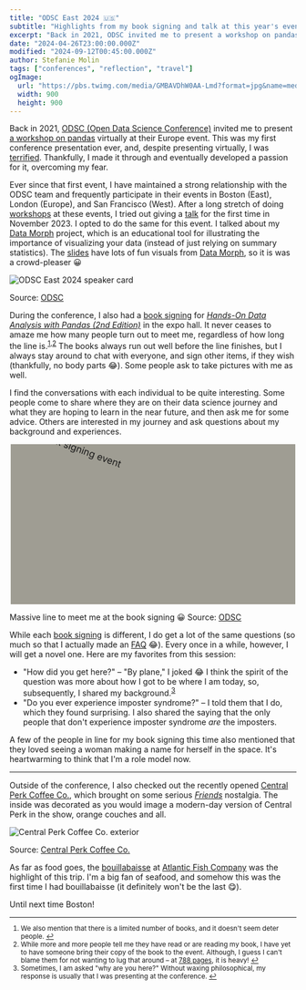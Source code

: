 ```yaml
---
title: "ODSC East 2024 🇺🇸"
subtitle: "Highlights from my book signing and talk at this year's event in Boston."
excerpt: "Back in 2021, ODSC invited me to present a workshop on pandas virtually at their Europe event. This was my first conference presentation ever, and despite presenting virtually, I was terrified. Thankfully, I made it through and eventually developed a passion for it, overcoming my fear. At this event, I delivered a talk and had a book signing."
date: "2024-04-26T23:00:00.000Z"
modified: "2024-09-12T00:45:00.000Z"
author: Stefanie Molin
tags: ["conferences", "reflection", "travel"]
ogImage:
  url: "https://pbs.twimg.com/media/GMBAVDhW0AA-Lmd?format=jpg&name=medium"
  width: 900
  height: 900
---
```


Back in 2021, [ODSC (Open Data Science Conference)](https://odsc.com/) invited me to present [a workshop on pandas](/workshops/pandas-workshop/) virtually at their Europe event. This was my first conference presentation ever, and, despite presenting virtually, I was [terrified](/events/conferences/#origin-story). Thankfully, I made it through and eventually developed a passion for it, overcoming my fear.

Ever since that first event, I have maintained a strong relationship with the ODSC team and frequently participate in their events in Boston (East), London (Europe), and San Francisco (West). After a long stretch of doing [workshops](/workshops/) at these events, I tried out giving a [talk](/talks/) for the first time in November 2023. I opted to do the same for this event. I talked about my [Data Morph](/data-morph/) project, which is an educational tool for illustrating the importance of visualizing your data (instead of just relying on summary statistics). The [slides](/data-morph-talk/) have lots of fun visuals from [Data Morph](/data-morph/), so it is was a crowd-pleaser 😀

<img
  style="max-height: 400px;"
  alt="ODSC East 2024 speaker card"
  src="https://pbs.twimg.com/media/GMBAVDhW0AA-Lmd?format=jpg&name=medium">

<figcaption>

Source: [ODSC](https://twitter.com/StefanieMolin/status/1782379071403389231)

</figcaption>

During the conference, I also had a [book signing](/events/book-signings/) for [*Hands-On Data Analysis with Pandas (2nd Edition)*](/books/Hands-On-Data-Analysis-with-Pandas-2nd-edition/) in the expo hall. It never ceases to amaze me how many people turn out to meet me, regardless of how long the line is.<sup><a id="footnote-1" href="#footnotes">1</a>,<a id="footnote-2" href="#footnotes">2</a></sup> The books always run out well before the line finishes, but I always stay around to chat with everyone, and sign other items, if they wish (thankfully, no body parts 😂). Some people ask to take pictures with me as well.

I find the conversations with each individual to be quite interesting. Some people come to share where they are on their data science journey and what they are hoping to learn in the near future, and then ask me for some advice. Others are interested in my journey and ask questions about my background and experiences.

<div style="max-width: 500px; aspect-ratio: 16 / 9; overflow: hidden; margin: auto; background-color: #9F9D93;">
  <img
    alt="line for my book signing event"
    src="https://pbs.twimg.com/media/GL89tgRXYAAhktJ?format=jpg&name=large"
    style="transform: rotate(20deg) scale(1.2) translate(-15%, -23%);">
</div>

<figcaption>

Massive line to meet me at the book signing 😀 Source: [ODSC](https://twitter.com/_odsc/status/1783211832108363986)

</figcaption>

While each [book signing](/events/book-signings/) is different, I do get a lot of the same questions (so much so that I actually made an [FAQ](/books/Hands-On-Data-Analysis-with-Pandas-2nd-edition/#faq) 😂). Every once in a while, however, I will get a novel one. Here are my favorites from this session:

- "How did you get here?" &ndash; "By plane," I joked 😂 I think the spirit of the question was more about how I got to be where I am today, so, subsequently, I shared my background.<sup id="footnote-3"><a href="#footnotes">3</a></sup>
- "Do you ever experience imposter syndrome?" &ndash; I told them that I do, which they found surprising. I also shared the saying that the only people that don't experience imposter syndrome *are* the imposters.

A few of the people in line for my book signing this time also mentioned that they loved seeing a woman making a name for herself in the space. It's heartwarming to think that I'm a role model now.

---

Outside of the conference, I also checked out the recently opened [Central Perk Coffee Co.](https://centralperk.com/pages/boston-store-location), which brought on some serious [*Friends*](https://en.wikipedia.org/wiki/Friends) nostalgia. The inside was decorated as you would image a modern-day version of Central Perk in the show, orange couches and all.

![Central Perk Coffee Co. exterior](https://cdn.shopify.com/s/files/1/0565/9738/1173/files/photo1_exterior.jpg)

<figcaption>

Source: [Central Perk Coffee Co.](https://centralperk.com/pages/boston-store-location)

</figcaption>

As far as food goes, the [bouillabaisse](https://familystylefood.com/julia-childs-bouillabaisse-recipe/) at [Atlantic Fish Company](https://maps.app.goo.gl/E19NSmoGVECfrS3h6) was the highlight of this trip. I'm a big fan of seafood, and somehow this was the first time I had bouillabaisse (it definitely won't be the last 😋).

Until next time Boston!


<small class="leading-snug" id="footnotes">
<hr class="w-1/2" />

1. We also mention that there is a limited number of books, and it doesn't seem deter people. <a href="#footnote-1">↩</a>
2. While more and more people tell me they have read or are reading my book, I have yet to have someone bring their copy of the book to the event. Although, I guess I can't blame them for not wanting to lug that around &ndash; at [788 pages](/books/Hands-On-Data-Analysis-with-Pandas-2nd-edition/), it is heavy! <a href="#footnote-2">↩</a>
3. Sometimes, I am asked "why are you here?" Without waxing philosophical, my response is usually that I was presenting at the conference. <a href="#footnote-3">↩</a>

</small>
